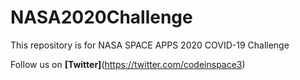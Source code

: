 # NASA2020Challenge
This repository is for NASA SPACE APPS 2020 COVID-19 Challenge 

Follow us on **[Twitter]**(https://twitter.com/codeinspace3)

